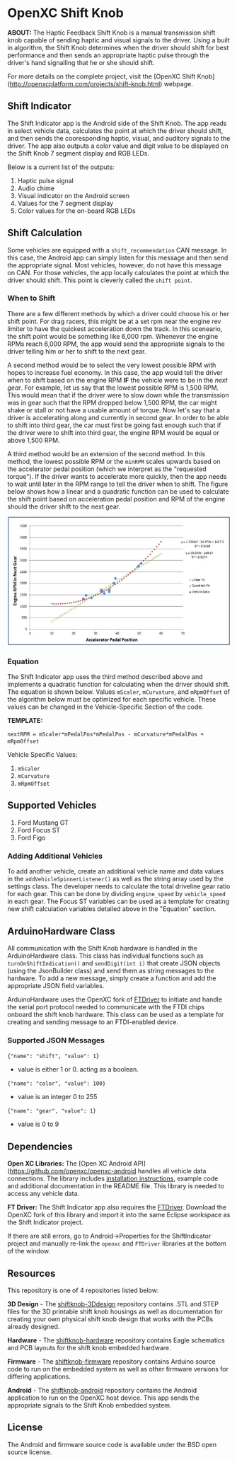 OpenXC Shift Knob
=================

**ABOUT:** The Haptic Feedback Shift Knob is a manual transmission shift knob capable of sending haptic and
visual signals to the driver. Using a built in algorithm, the Shift Knob determines when the driver
should shift for best performance and then sends an appropriate haptic pulse through the driver's
hand signalling that he or she should shift.

For more details on the complete project, visit the [OpenXC Shift Knob]
(http://openxcplatform.com/projects/shift-knob.html) webpage.

## Shift Indicator

The Shift Indicator app is the Android side of the Shift Knob. The app reads in select vehicle data,
calculates the point at which the driver should shift, and then sends the cooresponding haptic, visual,
and auditory signals to the driver. The app also outputs a color value and digit value to be displayed
on the Shift Knob 7 segment display and RGB LEDs.

Below is a current list of the outputs:

1. Haptic pulse signal
1. Audio chime
1. Visual indicator on the Android screen
1. Values for the 7 segment display
1. Color values for the on-board RGB LEDs

## Shift Calculation

Some vehicles are equipped with a `shift_recommendation` CAN message. In this case, the Android app can simply
listen for this message and then send the appropriate signal. Most vehicles, however, do not have this message
on CAN. For those vehicles, the app locally calculates the point at which the driver should shift. This point is cleverly called the `shift point`.

### When to Shift

There are a few different methods by which a driver could choose his or her shift point. For drag racers, this might be at a set rpm near the engine rev limiter to have the quickest acceleration down the track. In this sceneario, the shift point would be something like 6,000 rpm. Whenever the engine RPMs reach 6,000 RPM, the app would send the appropriate signals to the driver telling him or her to shift to the next gear.

A second method would be to select the very lowest possible RPM with hopes to increase fuel economy. In this case, the app would tell the driver when to shift based on the engine RPM **IF** the vehicle were to be in the *next gear*. For example, let us say that the lowest possible RPM is 1,500 RPM. This would mean that if the driver were to slow down while the transmission was in gear such that the RPM dropped below 1,500 RPM, the car might shake or stall or not have a usable amount of torque. Now let's say that a driver is accelerating along and currently in second gear. In order to be able to shift into third gear, the car must first be going fast enough such that if the driver were to shift into third gear, the engine RPM would be equal or above 1,500 RPM.

A third method would be an extension of the second method. In this method, the lowest possible RPM or the `minRPM` scales upwards based on the accelerator pedal position (which we interpret as the "requested torque"). If the driver wants to accelerate more quickly, then the app needs to wait until later in the RPM range to tell the driver when to shift. The figure below shows how a linear and a quadratic function can be used to calculate the shift point based on acceleration pedal position and RPM of the engine should the driver shift to the next gear.

![Shift Timing](/docs/plot.JPG)

### Equation

The Shift Indicator app uses the third method described above and implements a quadratic function for calculating when the driver should shift. The equation is shown below. Values `mScaler`, `mCurvature`, and `mRpmOffset` of the algorithm below must be optimized for each specific vehicle. These values can be changed in the Vehicle-Specific Section of the code.

**TEMPLATE:**

    nextRPM = mScaler*mPedalPos*mPedalPos - mCurvature*mPedalPos + mRpmOffset

Vehicle Specific Values:

1. `mScaler`
1. `mCurvature`
1. `mRpmOffset`

## Supported Vehicles

1. Ford Mustang GT
1. Ford Focus ST
1. Ford Figo

### Adding Additional Vehicles

To add another vehicle, create an additional vehicle name and data values in the `addVehicleSpinnerListener()` as well as the string array used by the settings class. The developer needs to calculate the total driveline gear ratio for each gear. This can be done by dividing `engine_speed` by `vehicle_speed` in each gear. The Focus ST variables can be used as a template for creating new shift calculation variables detailed above in the "Equation" section.

## ArduinoHardware Class

All communication with the Shift Knob hardware is handled in the ArduinoHardware class. This class has individual functions such as `turnOnShiftIndication()` and `sendDigit(int i)` that create JSON objects (using the JsonBuilder class) and send them as string messages to the hardware. To add a new message, simply create a function and add the appropriate JSON field variables.

ArduinoHardware uses the OpenXC fork of [FTDriver][] to initiate and handle the serial port protocol needed to communicate with the FTDI chips onboard the shift knob hardware. This class can be used as a template for creating and sending message to an FTDI-enabled device.

### Supported JSON Messages

`{"name": "shift", "value": 1}`

* value is either 1 or 0. acting as a boolean.

`{"name": "color", "value": 100}`

* value is an integer 0 to 255

`{"name": "gear", "value": 1}`

* value is 0 to 9

## Dependencies

**Open XC Libraries:** The [Open XC Android API](https://github.com/openxc/openxc-android handles all vehicle data
connections. The library includes [installation instructions](http://openxcplatform.com/android/api-guide.html),
example code and additional documentation in the README file. This library is needed to access any vehicle data.

**FT Driver:** The Shift Indicator app also requires the [FTDriver][]. Download the OpenXC fork of this library and import it into the same Eclipse workspace as the Shift Indicator project.

If there are still errors, go to Android->Properties for the
ShiftIndicator project and manually re-link the `openxc` and `FTDriver`
libraries at the bottom of the window.

## Resources

This repository is one of 4 repositories listed below:

**3D Design** - The [shiftknob-3Ddesign](http://github.com/openxc/shiftknob-3Ddesign)
repository contains .STL and STEP files for the 3D printable shift knob housings as well as documentation
for creating your own physical shift knob design that works with the PCBs already designed.

**Hardware** - The [shiftknob-hardware](http://github.com/openxc/shiftknob-hardware)
repository contains Eagle schematics and PCB layouts for the shift knob embedded hardware.

**Firmware** - The [shiftknob-firmware](http://github.com/openxc/shiftknob-firmware)
repository contains Arduino source code to run on the embedded system as well as other firmware
versions for differing applications.

**Android** - The [shiftknob-android](http://github.com/openxc/shiftknob-android)
repository contains the Android application to run on the OpenXC host device. This app sends the
appropriate signals to the Shift Knob embedded system.

## License

The Android and firmware source code is available under the BSD open source
license.

[FTDriver]: https://github.com/openxc/FTDriver

